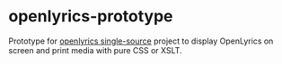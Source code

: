# openlyrics-prototype
Prototype for [openlyrics single-source](https://github.com/openlyrics/openlyrics/issues/29) project to display OpenLyrics on screen and print media with pure CSS or XSLT.
